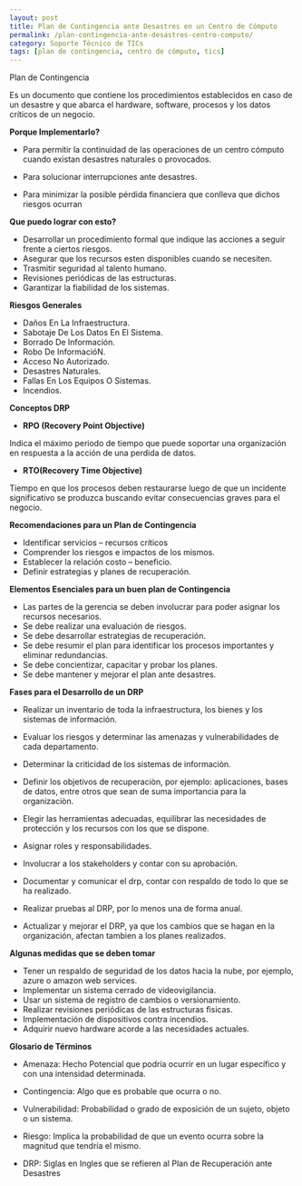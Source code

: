 ```yaml
---
layout: post
title: Plan de Contingencia ante Desastres en un Centro de Cómputo
permalink: /plan-contingencia-ante-desastres-centro-computo/
category: Soporte Técnico de TICs
tags: [plan de contingencia, centro de cómputo, tics]
---
```


Plan de Contingencia

Es un documento que contiene los procedimientos establecidos en caso de un desastre y que abarca el hardware,
software, procesos y los datos críticos de un negocio.

**Porque Implementarlo?**

- Para permitir la continuidad de las operaciones de un centro cómputo cuando existan desastres naturales o provocados.

- Para solucionar interrupciones ante desastres.
 
- Para minimizar la posible pérdida financiera que conlleva que dichos riesgos ocurran

**Que puedo lograr con esto?**

- Desarrollar un procedimiento formal que indique las acciones a seguir frente a ciertos riesgos.
- Asegurar que los recursos esten disponibles cuando se necesiten.
- Trasmitir seguridad al talento humano.
- Revisiones periódicas de las estructuras.
- Garantizar la fiabilidad de los sistemas. 

**Riesgos Generales**

- Daños En La Infraestructura.
- Sabotaje De Los Datos En El Sistema.
- Borrado De Información.
- Robo De InformacióN.
- Acceso No Autorizado.
- Desastres Naturales.
- Fallas En Los Equipos O Sistemas.
- Incendios.

**Conceptos DRP**

- **RPO (Recovery Point Objective)**

Indica el máximo periodo de tiempo que puede soportar una organización en respuesta a
la acción de una perdida de datos.

- **RTO(Recovery Time Objective)**

Tiempo en que los procesos deben restaurarse luego de que un incidente significativo se produzca 
buscando evitar consecuencias graves para el negocio.

**Recomendaciones para un Plan de Contingencia**

- Identificar servicios – recursos críticos
- Comprender los riesgos e impactos de los mismos.
- Establecer la relación costo – beneficio.
- Definir estrategias y planes de recuperación.

**Elementos Esenciales para un buen plan de Contingencia**

- Las partes de la gerencia se deben involucrar para poder asignar los recursos necesarios. 
- Se debe realizar una evaluación de riesgos.
- Se debe desarrollar estrategias de recuperación.
- Se debe resumir el plan para identificar los procesos importantes y eliminar redundancias.
- Se debe concientizar, capacitar y probar los planes.
- Se debe mantener y mejorar el plan ante desastres.

**Fases para el Desarrollo de un DRP**

- Realizar un inventario de toda la infraestructura, los bienes y los sistemas de información.

- Evaluar los riesgos  y determinar las amenazas y vulnerabilidades de cada departamento.

- Determinar la criticidad de los sistemas de informaciòn.

- Definir los objetivos de recuperaciòn, por ejemplo: aplicaciones, bases de datos, 
entre otros que sean de suma importancia para la organizaciòn.

- Elegir las herramientas adecuadas, equilibrar las necesidades de protección y los recursos con los que se dispone.

- Asignar roles y responsabilidades.

- Involucrar a los stakeholders y contar  con su aprobación.

- Documentar y comunicar el drp, contar con respaldo de todo lo que se ha realizado.

- Realizar pruebas al DRP, por lo menos una de forma anual.

- Actualizar y mejorar el DRP, ya que los cambios que se hagan en la organización, afectan tambien a los planes realizados.

**Algunas medidas que se deben tomar**

- Tener un respaldo de seguridad de los datos hacia la nube, 
por ejemplo, azure o amazon web services.
- Implementar un sistema cerrado de videovigilancia.
- Usar un sistema de registro de cambios o versionamiento.
- Realizar revisiones periódicas de las estructuras fìsicas.
- Implementación de dispositivos contra incendios.
- Adquirir nuevo hardware acorde a las necesidades actuales. 

**Glosario de Términos**

- Amenaza: Hecho Potencial que podría ocurrir en un lugar específico y con una intensidad determinada.

- Contingencia:  Algo que es probable que ocurra o no.

- Vulnerabilidad: Probabilidad o grado de exposición de un sujeto, objeto o un sistema.

- Riesgo:  Implica la probabilidad de que un evento ocurra sobre la magnitud que tendría el mismo.

- DRP: Siglas en Ingles que se refieren al Plan de Recuperación ante Desastres

